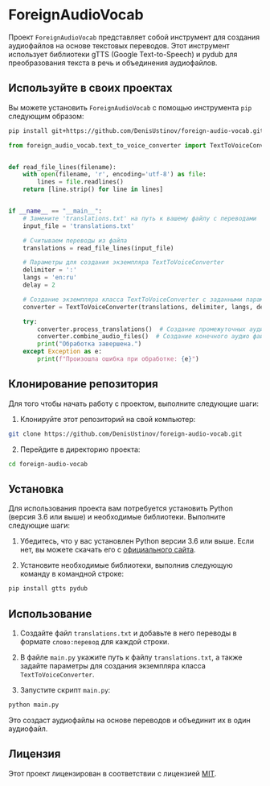 # ForeignAudioVocab

Проект `ForeignAudioVocab` представляет собой инструмент для создания аудиофайлов на основе текстовых переводов. Этот инструмент использует библиотеки gTTS (Google Text-to-Speech) и pydub для преобразования текста в речь и объединения аудиофайлов.

## Используйте в своих проектах

Вы можете установить `ForeignAudioVocab` с помощью инструмента `pip` следующим образом:

```bash
pip install git+https://github.com/DenisUstinov/foreign-audio-vocab.git --use-pep517
````
```python
from foreign_audio_vocab.text_to_voice_converter import TextToVoiceConverter


def read_file_lines(filename):
    with open(filename, 'r', encoding='utf-8') as file:
        lines = file.readlines()
    return [line.strip() for line in lines]


if __name__ == "__main__":
    # Замените 'translations.txt' на путь к вашему файлу с переводами
    input_file = 'translations.txt'

    # Считываем переводы из файла
    translations = read_file_lines(input_file)

    # Параметры для создания экземпляра TextToVoiceConverter
    delimiter = ':'
    langs = 'en:ru'
    delay = 2

    # Создание экземпляра класса TextToVoiceConverter с заданными параметрами и считанными переводами
    converter = TextToVoiceConverter(translations, delimiter, langs, delay)

    try:
        converter.process_translations()  # Создание промежуточных аудиофайлов
        converter.combine_audio_files()  # Создание конечного аудио файла
        print("Обработка завершена.")
    except Exception as e:
        print(f"Произошла ошибка при обработке: {e}")
```

## Клонирование репозитория

Для того чтобы начать работу с проектом, выполните следующие шаги:

1. Клонируйте этот репозиторий на свой компьютер:

```bash
git clone https://github.com/DenisUstinov/foreign-audio-vocab.git
```


2. Перейдите в директорию проекта:

```bash
cd foreign-audio-vocab
```


## Установка

Для использования проекта вам потребуется установить Python (версия 3.6 или выше) и необходимые библиотеки. Выполните следующие шаги:

1. Убедитесь, что у вас установлен Python версии 3.6 или выше. Если нет, вы можете скачать его с [официального сайта](https://www.python.org/downloads/).

2. Установите необходимые библиотеки, выполнив следующую команду в командной строке:


```bash
pip install gtts pydub
```


## Использование

1. Создайте файл `translations.txt` и добавьте в него переводы в формате `слово:перевод` для каждой строки.

2. В файле `main.py` укажите путь к файлу `translations.txt`, а также задайте параметры для создания экземпляра класса `TextToVoiceConverter`.

3. Запустите скрипт `main.py`:

```bash
python main.py
```

Это создаст аудиофайлы на основе переводов и объединит их в один аудиофайл.

## Лицензия

Этот проект лицензирован в соответствии с лицензией [MIT](LICENSE).
